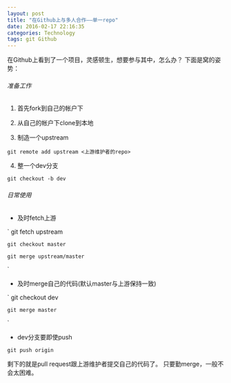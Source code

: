 ```yaml
---
layout: post
title: "在Github上与多人合作——单一repo"
date: 2016-02-17 22:16:35
categories: Technology
tags: git Github
---
```


在Github上看到了一个项目，灵感顿生，想要参与其中，怎么办？
下面是窝的姿势：

###### 准备工作

1. 首先fork到自己的帐户下

2. 从自己的帐户下clone到本地

3. 制造一个upstream

`
    git remote add upstream <上游维护者的repo>
`

4. 整一个dev分支

`
    git checkout -b dev
`

###### 日常使用

- 及时fetch上游

`
    git fetch upstream

    git checkout master

    git merge upstream/master
`
    
- 及时merge自己的代码(默认master与上游保持一致)

`
    git checkout dev

    git merge master
`
    
- dev分支要即使push

`
    git push origin
`

剩下的就是pull request跟上游维护者提交自己的代码了。
只要勤merge，一般不会太困难。

